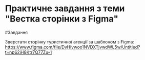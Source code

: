 # Практичне завдання з теми "Вестка сторінки з Figma"

#Завдання

Зверстати сторінку туристичної агенції за шаблоном з Figma: https://www.figma.com/file/DvHivwoo1NVDXTjvwdWL5w/Untitled?t=np62iH8Ktr7Q77Zu-1
